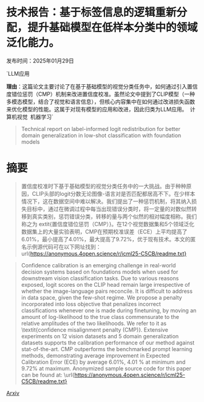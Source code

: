 # 技术报告：基于标签信息的逻辑重新分配，提升基础模型在低样本分类中的领域泛化能力。

发布时间：2025年01月29日

`LLM应用

**理由**：这篇论文主要讨论了在基于基础模型的视觉分类任务中，如何通过引入置信度错位惩罚（CMP）机制来改进置信度校准。虽然论文中提到了CLIP模型（一种多模态模型，结合了视觉和语言信息），但核心内容集中在如何通过改进损失函数来优化模型的性能。这属于对现有模型的应用和改进，因此归类为LLM应用。` `计算机视觉` `机器学习`

> Technical report on label-informed logit redistribution for better domain generalization in low-shot classification with foundation models

# 摘要

> 置信度校准时下基于基础模型的视觉分类任务中的一大挑战。由于种种原因，CLIP头部的logit分数无论图像-语言对是否匹配都居高不下。在少样本情况下，这在数据空间中难以解决。我们提出了一种惩罚机制，将其纳入损失目标中，通过在微调过程中每当出现错误分类时，将一定量的对数似然转移到真实类别，惩罚错误分类，转移的量与两个似然的相对幅度相称。我们称之为	extit{置信度错位惩罚（CMP）}。在12个视觉数据集和5个领域泛化数据集上的大量实验表明，CMP在预期校准误差（ECE）上平均提高了6.01\%，最小提高了4.01\%，最大提高了9.72\%，优于现有技术。本文的匿名示例源代码可在以下网址找到：url{https://anonymous.4open.science/r/icml25-C5CB/readme.txt}

> Confidence calibration is an emerging challenge in real-world decision systems based on foundations models when used for downstream vision classification tasks. Due to various reasons exposed, logit scores on the CLIP head remain large irrespective of whether the image-language pairs reconcile. It is difficult to address in data space, given the few-shot regime. We propose a penalty incorporated into loss objective that penalizes incorrect classifications whenever one is made during finetuning, by moving an amount of log-likelihood to the true class commensurate to the relative amplitudes of the two likelihoods. We refer to it as \textit{confidence misalignment penalty (CMP)}. Extensive experiments on $12$ vision datasets and $5$ domain generalization datasets supports the calibration performance of our method against stat-of-the-art. CMP outperforms the benchmarked prompt learning methods, demonstrating average improvement in Expected Calibration Error (ECE) by average $6.01$\%, $4.01$ \% at minimum and $9.72$\% at maximum. Anonymized sample source code for this paper can be found at: \url{https://anonymous.4open.science/r/icml25-C5CB/readme.txt}

[Arxiv](https://arxiv.org/abs/2501.17595)